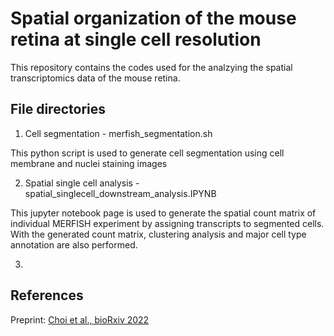# Spatial organization of the mouse retina at single cell resolution

This repository contains the codes used for the analzying the spatial transcriptomics data of the mouse retina.

## File directories

1. Cell segmentation - merfish_segmentation.sh



This python script is used to generate cell segmentation using cell membrane and nuclei staining images


2. Spatial single cell analysis - spatial_singlecell_downstream_analysis.IPYNB



This jupyter notebook page is used to generate the spatial count matrix of individual MERFISH experiment by assigning transcripts to segmented cells. With the generated count matrix, clustering analysis and major cell type annotation are also performed.


3. 



## References

Preprint: [Choi et al., bioRxiv 2022](https://doi.org/10.1101/2022.12.04.518972)

